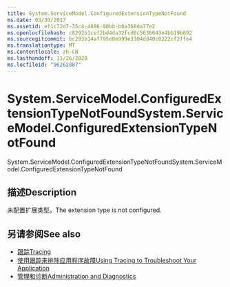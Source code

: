 ```yaml
---
title: System.ServiceModel.ConfiguredExtensionTypeNotFound
ms.date: 03/30/2017
ms.assetid: ef1c72d7-35c4-4886-80bb-b0a368da77e2
ms.openlocfilehash: c8292b1cef2bd4da32fcd0c5636643e4bb19b892
ms.sourcegitcommit: bc293b14af795e0e999e3304dd40c0222cf2ffe4
ms.translationtype: MT
ms.contentlocale: zh-CN
ms.lasthandoff: 11/26/2020
ms.locfileid: "96262887"
---
```

# <a name="systemservicemodelconfiguredextensiontypenotfound"></a><span data-ttu-id="221e2-102">System.ServiceModel.ConfiguredExtensionTypeNotFound</span><span class="sxs-lookup"><span data-stu-id="221e2-102">System.ServiceModel.ConfiguredExtensionTypeNotFound</span></span>

<span data-ttu-id="221e2-103">System.ServiceModel.ConfiguredExtensionTypeNotFound</span><span class="sxs-lookup"><span data-stu-id="221e2-103">System.ServiceModel.ConfiguredExtensionTypeNotFound</span></span>  
  
## <a name="description"></a><span data-ttu-id="221e2-104">描述</span><span class="sxs-lookup"><span data-stu-id="221e2-104">Description</span></span>  

 <span data-ttu-id="221e2-105">未配置扩展类型。</span><span class="sxs-lookup"><span data-stu-id="221e2-105">The extension type is not configured.</span></span>  
  
## <a name="see-also"></a><span data-ttu-id="221e2-106">另请参阅</span><span class="sxs-lookup"><span data-stu-id="221e2-106">See also</span></span>

- [<span data-ttu-id="221e2-107">跟踪</span><span class="sxs-lookup"><span data-stu-id="221e2-107">Tracing</span></span>](index.md)
- [<span data-ttu-id="221e2-108">使用跟踪来排除应用程序故障</span><span class="sxs-lookup"><span data-stu-id="221e2-108">Using Tracing to Troubleshoot Your Application</span></span>](using-tracing-to-troubleshoot-your-application.md)
- [<span data-ttu-id="221e2-109">管理和诊断</span><span class="sxs-lookup"><span data-stu-id="221e2-109">Administration and Diagnostics</span></span>](../index.md)
